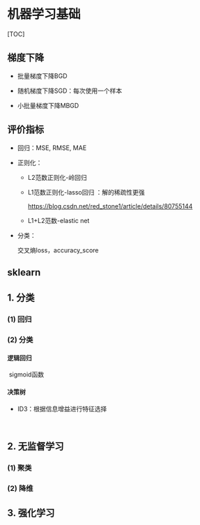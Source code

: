 # 机器学习基础

[TOC]

## 梯度下降

* 批量梯度下降BGD

* 随机梯度下降SGD：每次使用一个样本

* 小批量梯度下降MBGD

  

## 评价指标

* 回归：MSE, RMSE, MAE

* 正则化：

  * L2范数正则化-岭回归

  * L1范数正则化-lasso回归 ：解的稀疏性更强

     https://blog.csdn.net/red_stone1/article/details/80755144

  * L1+L2范数-elastic net

* 分类：

  交叉熵loss，accuracy_score



## sklearn



## 1. 分类

### (1) 回归

### (2) 分类

#### 	逻辑回归

​    sigmoid函数

####     决策树

* 	ID3：根据信息增益进行特征选择



​	

## 2. 无监督学习

### (1) 聚类

### (2) 降维



## 3. 强化学习